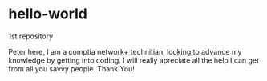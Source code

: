 # hello-world
1st repository

Peter here, I am a comptia network+ technitian, looking to advance my knowledge by getting into coding. I will really apreciate all the help I can get from all you savvy people. Thank You!      
